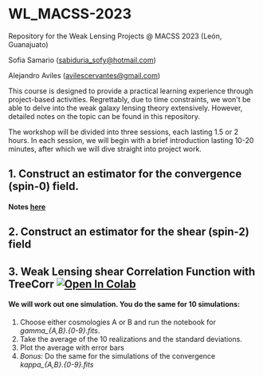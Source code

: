 # WL_MACSS-2023

Repository for the Weak Lensing Projects @ MACSS 2023 (León, Guanajuato)

 Sofia Samario  (sabiduria_sofy@hotmail.com)
 
 Alejandro Aviles (avilescervantes@gmail.com)

This course is designed to provide a practical learning experience through project-based activities. Regrettably, due to time constraints, we won't be able to delve into the weak galaxy lensing theory extensively. However, detailed notes on the topic can be found in this repository.

The workshop will be divided into three sessions, each lasting 1.5 or 2 hours. In each session, we will begin with a brief introduction lasting 10-20 minutes, after which we will dive straight into project work.

## 1. Construct an estimator for the convergence (spin-0) field. 
#### Notes [here](https://docs.google.com/presentation/d/1Hk1i3SMs77jpnJYseMkCtkn119gkUelf1pr7y2mSrJY/edit?usp=sharing)

## 2. Construct an estimator for the shear (spin-2) field


## 3. Weak Lensing shear Correlation Function with TreeCorr [![Open In Colab](https://colab.research.google.com/assets/colab-badge.svg)](https://colab.research.google.com/github/alejandroaviles/WL_MACSS-2023/blob/main/Project3_xipm_from_simulations.ipynb) 

#### We will work out one simulation. You do the same for 10 simulations: 

1. Choose either cosmologies A or B and run the notebook for *gamma_{A,B}.{0-9}.fits*. 
2. Take the average of the 10 realizations and the standard deviations. 
3. Plot the average with error bars
4. *Bonus:* Do the same for the simulations of the convergence *kappa_{A,B}.{0-9}.fits*
  
